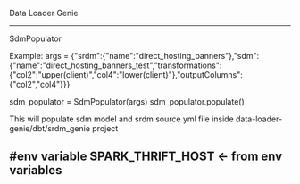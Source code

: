 Data Loader Genie

-----------------
SdmPopulator

Example:
args = {"srdm":{"name":"direct_hosting_banners"},"sdm":{"name":"direct_hosting_banners_test","transformations":{"col2":"upper(client)","col4":"lower(client)"},"outputColumns":{"col2","col4"}}}

sdm_populator = SdmPopulator(args)
sdm_populator.populate()

This will populate sdm model and srdm source yml file inside data-loader-genie/dbt/srdm_genie project

#env variable
SPARK_THRIFT_HOST <- from env variables
-----------------